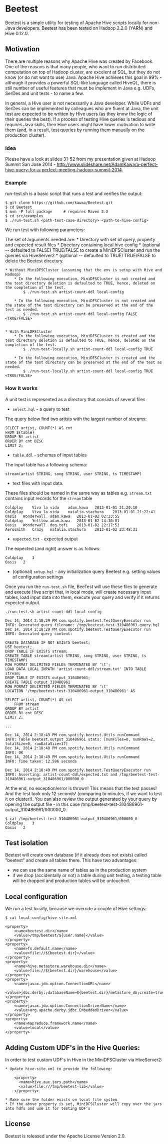 Beetest
=======

Beetest is a simple utility for testing of Apache Hive scripts locally for non-Java developers.
Beetest has been tested on Hadoop 2.2.0 (YARN) and Hive 0.12.0.

Motivation
----------
There are multiple reasons why Apache Hive was created by Facebook. One of the reasons is that many people, who want to run distributed computation on top of Hadoop cluster, are excelent at SQL, but they do not know (or do not want to use) Java. Apache Hive achieves this goal in 99% - although it provides a powerful SQL-like language called HiveQL, there is still number of useful features that must be implement in Java e.g. UDFs, SerDes and unit tests - to name a few.

In general, a Hive user is not necessarily a Java developer. While UDFs and SerDes can be implemented by colleagues who are fluent at Java, the unit test are expected to be written by Hive users (as they know the logic of their queries the best). If a process of testing Hive queries is tedious and requires Java skills, then Hive users might have lower motivation to write them (and, in a result, test queries by running them manually on the production cluster).

### Idea

Please have a look at slides 31-52 from my presentation given at Hadoop Summit San Jose 2014 - http://www.slideshare.net/AdamKawa/a-perfect-hive-query-for-a-perfect-meeting-hadoop-summit-2014.

### Example

run-test.sh is a basic script that runs a test and verifies the output:

	$ git clone https://github.com/kawaa/Beetest.git
	$ cd Beetest
	$ mvn -P full package     # requires Maven 3.X
	$ cd src/examples
	$ ./run-test.sh <path-test-case-directory> <path-to-hive-config>

We run test with following parameters:

The set of arguments needed are:
	* Directory with set of query, property and expected result files
	* Directory containing local hive config
	* (optional -- defaulted to FALSE) TRUE/FALSE to create a MiniDFSCluster and run the queries via HiveServer2
	* (optional -- defaulted to TRUE) TRUE/FALSE to delete the Beetest directory.

	* Without MiniDFSCluster (assuming that the env is setup with Hive and Hadoop)
		* In the following execution, MiniDFSCluster is not created and the test directory deletion is defaulted to TRUE, hence, deleted on the completion of the test.
			$ ./run-test.sh artist-count-ddl local-config	
		  	
		* In the following execution, MiniDFSCluster is not created and the state of the test directory can be preserved at the end of the test as needed.
			$ ./run-test.sh artist-count-ddl local-config FALSE <TRUE/FALSE>
		  
		
	* With MiniDFSCluster
		* In the following execution, MiniDFSCluster is created and the test directory deletion is defaulted to TRUE, hence, deleted on the completion of the test.
			$ ./run-test-locally.sh artist-count-ddl local-config TRUE
		  
		* In the following execution, MiniDFSCluster is created and the state of the test directory can be preserved at the end of the test as needed. 
			$ ./run-test-locally.sh artist-count-ddl local-config TRUE <TRUE/FALSE>
		  

### How it works

A unit test is represented as a directory that consists of several files
* `select.hql` - a query to test

The query below find two artists with the largest number of streams:

	SELECT artist, COUNT(*) AS cnt
	FROM ${table}
	GROUP BY artist
	ORDER BY cnt DESC
	LIMIT 2;

* `table.ddl` - schemas of input tables

The input table has a following schema:

	stream(artist STRING, song STRING, user STRING, ts TIMESTAMP)

* text files with input data.

These files should be named in the same way as tables e.g. `stream.txt` contains input records for the `stream` table

	Coldplay	Viva la vida	adam.kawa	2013-01-01 21:20:10
	Coldplay	Viva la vida	natalia.stachura	2013-01-01 21:22:41
	Oasis	Wonderwall	adam.kawa	2013-01-02 02:33:55
	Coldplay	Yelllow	adam.kawa	2013-01-02 14:10:01
	Oasis	Wonderwall	dog.tofi	2013-01-02 22:17:51
	Aerosmith	Crazy	natalia.stachura	2013-01-02 23:48:31

* `expected.txt` - expected output

The expected (and right) answer is as follows:

	Coldplay	3
	Oasis	2

* (optional) `setup.hql` - any initialization query Beetest e.g. setting values of configuration settings

Once you run the `run-test.sh` file, BeeTest will use these files to generate and execute Hive script that, in local mode, will create necessary input tables, load input data into them, execute your query and verify if it returns expected output.

	./run-test.sh artist-count-ddl local-config

	Dec 14, 2014 2:18:29 PM com.spotify.beetest.TestQueryExecutor run
	INFO: Generated query filename: /tmp/beetest-test-310486961-query.hql
	Dec 14, 2014 2:18:29 PM com.spotify.beetest.TestQueryExecutor run
	INFO: Generated query content:

	CREATE DATABASE IF NOT EXISTS beetest;
	USE beetest;
	DROP TABLE IF EXISTS stream;
	CREATE TABLE stream(artist STRING, song STRING, user STRING, ts TIMESTAMP)
	ROW FORMAT DELIMITED FIELDS TERMINATED BY '\t';
	LOAD DATA LOCAL INPATH 'artist-count-ddl/stream.txt' INTO TABLE stream;
	DROP TABLE IF EXISTS output_310486961;
	CREATE TABLE output_310486961
	ROW FORMAT DELIMITED FIELDS TERMINATED BY '\t'
	LOCATION '/tmp/beetest-test-310486961-output_310486961' AS

  	SELECT artist, COUNT(*) AS cnt
    	FROM stream
	GROUP BY artist
	ORDER BY cnt DESC
	LIMIT 2;

	...

	Dec 14, 2014 2:18:49 PM com.spotify.beetest.Utils runCommand
	INFO: Table beetest.output_310486961 stats: [numFiles=0, numRows=2, totalSize=0, rawDataSize=17]
	Dec 14, 2014 2:18:49 PM com.spotify.beetest.Utils runCommand
	INFO: OK
	Dec 14, 2014 2:18:49 PM com.spotify.beetest.Utils runCommand
	INFO: Time taken: 12.596 seconds

	Dec 14, 2014 2:18:49 PM com.spotify.beetest.TestQueryExecutor run
	INFO: Asserting: artist-count-ddl/expected.txt and /tmp/beetest-test-310486961-output_310486961/000000_0

At the end, no exception/error is thrown! This means that the test passes! And the test took only 12 seconds! (comparing to minutes, if we want to test it on cluster!).
You can also review the output generated by your query by opening the output file - in this case /tmp/beetest-test-310486961-output_310486961/000000_0.

	$ cat /tmp/beetest-test-310486961-output_310486961/000000_0
	Coldplay	3
	Oasis	2

Test isolation
-----

Beetest will create own database (if it already does not exists) called "beetest" and create all tables there. This have two advantages:
* we can use the same name of tables as in the production system
* if we drop (accidentally or not) a table during unit testing, a testing table will be dropped and production tables will be untouched.

Local configuration
-----
We run a test locally, because we override a couple of Hive settings:

	$ cat local-config/hive-site.xml

	<property>
		<name>beetest.dir</name>
		<value>/tmp/beetest/${user.name}</value>
	</property>
	<property>
		<name>fs.default.name</name>
		<value>file://${beetest.dir}</value>
	</property>
	<property>
		<name>hive.metastore.warehouse.dir</name>
		<value>file://${beetest.dir}/warehouse</value>
	</property>
	<property>
		<name>javax.jdo.option.ConnectionURL</name>
		<value>jdbc:derby:;databaseName=${beetest.dir}/metastore_db;create=true</value>
	</property>
	<property>
		<name>javax.jdo.option.ConnectionDriverName</name>
		<value>org.apache.derby.jdbc.EmbeddedDriver</value>
	</property>
	<property>
		<name>mapreduce.framework.name</name>
		<value>local</value>
	</property>
	
Adding Custom UDF's in the Hive Queries:
-----
In order to test custom UDF's in Hive in the MiniDFSCluster via HiveServer2:

	* Update hive-site.xml to provide the following:
	
		<property>
  		  <name>hive.aux.jars.path</name>
  		  <value>file:///tmp/beetest-lib</value>
		</property>
		 
	* Make sure the folder exists on local file system
	* If the above property is set, MiniDFSCluster will copy over the jars into hdfs and use it for testing UDF's

License
-----
Beetest is released under the Apache License Version 2.0.

